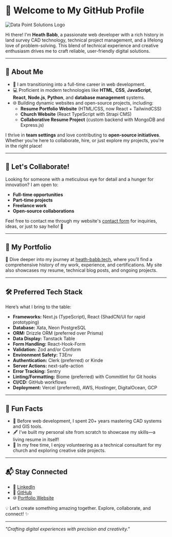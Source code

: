 # 👋 Welcome to My GitHub Profile

![Data Point Solutions Logo](./path-to-logo.png)

Hi there! I'm **Heath Babb**, a passionate web developer with a rich history in land survey CAD technology, technical project management, and a lifelong love of problem-solving. This blend of technical experience and creative enthusiasm drives me to craft reliable, user-friendly digital solutions.

---

## 🚀 About Me
- 🌱 I am transitioning into a full-time career in web development.
- 💻 Proficient in modern technologies like **HTML**, **CSS**, **JavaScript**, **React**, **Node.js**, **Python**, and **database management** systems.
- 🌐 Building dynamic websites and open-source projects, including:
  - **Resume Portfolio Website** (HTML/CSS, now React + TailwindCSS)
  - **Church Website** (React TypeScript with Strapi CMS)
  - **Collaborative Resume Project** (custom backend with MongoDB and Express.js)

I thrive in **team settings** and love contributing to **open-source initiatives**. Whether you’re here to collaborate, hire, or just explore my projects, you're in the right place!

---

## 🎯 Let's Collaborate!
Looking for someone with a meticulous eye for detail and a hunger for innovation? I am open to:
- **Full-time opportunities**
- **Part-time projects**
- **Freelance work**
- **Open-source collaborations**

Feel free to contact me through my website's [contact form](https://heath-babb.tech/contact) for inquiries, ideas, or just to say hello! 🤝

---

## 📂 My Portfolio
🌟 Dive deeper into my journey at [heath-babb.tech](https://heath-babb.tech), where you’ll find a comprehensive history of my work, experience, and certifications. My site also showcases my resume, technical blog posts, and ongoing projects.

---

## 🛠️ Preferred Tech Stack
Here’s what I bring to the table:
- **Frameworks:** Next.js (TypeScript), React (ShadCN/UI for rapid prototyping)
- **Database:** Xata, Neon PostgreSQL
- **ORM:** Drizzle ORM (preferred over Prisma)
- **Data Display:** Tanstack Table
- **Form Handling:** React-Hook-Form
- **Validation:** Zod and/or Conform
- **Environment Safety:** T3Env
- **Authentication:** Clerk (preferred) or Kinde
- **Server Actions:** next-safe-action
- **Error Tracking:** Sentry
- **Linting/Formatting:** Biome (preferred) with Commitlint for Git hooks
- **CI/CD:** GitHub workflows
- **Deployment:** Vercel (preferred), AWS, Hostinger, DigitalOcean, GCP

---

## 🌟 Fun Facts
- 📐 Before web development, I spent 20+ years mastering CAD systems and GIS tools.
- 🖋️ I’ve built my personal site from scratch to showcase my skills—a living resume in itself!
- 🎸 In my free time, I enjoy volunteering as a technical consultant for my church and exploring creative side projects.

---

## 📬 Stay Connected
- 🔗 [LinkedIn](https://linkedin.com/in/heath-babb)
- 🐙 [GitHub](https://github.com/hbabb)
- 🌐 [Portfolio Website](https://heath-babb.tech)

💡 Let’s create something amazing together. Explore, collaborate, and connect! ✨

---

*"Crafting digital experiences with precision and creativity."*

